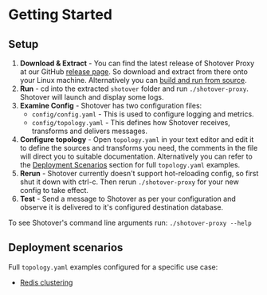 # Getting Started

## Setup

1. **Download & Extract** - You can find the latest release of Shotover Proxy at our GitHub [release page](https://github.com/shotover/shotover-proxy/releases). So download and extract from there onto your Linux machine. Alternatively you can [build and run from source](../contributing.md).
2. **Run** - cd into the extracted `shotover` folder and run `./shotover-proxy`. Shotover will launch and display some logs.
3. **Examine Config** - Shotover has two configuration files:
    * `config/config.yaml` - This is used to configure logging and metrics.
    * `config/topology.yaml` - This defines how Shotover receives, transforms and delivers messages.
4. **Configure topology** - Open `topology.yaml` in your text editor and edit it to define the sources and transforms you need, the comments in the file will direct you to suitable documentation. Alternatively you can refer to the [Deployment Scenarios](#deployment-scenarios) section for full `topology.yaml` examples.
5. **Rerun** - Shotover currently doesn't support hot-reloading config, so first shut it down with ctrl-c. Then rerun `./shotover-proxy` for your new config to take effect.
6. **Test** - Send a message to Shotover as per your configuration and observe it is delivered to it's configured destination database.

To see Shotover's command line arguments run: `./shotover-proxy --help`

## Deployment scenarios

Full `topology.yaml` examples configured for a specific use case:

* [Redis clustering](../examples/redis-clustering-unaware.md)

<Footer />
